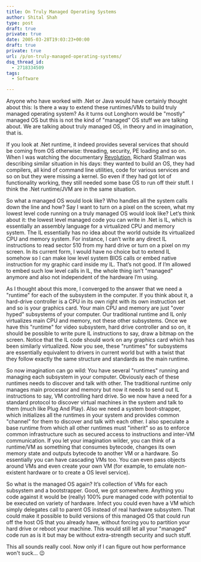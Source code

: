 ```yaml
---
title: On Truly Managed Operating Systems
author: Shital Shah
type: post
draft: true
private: true
date: 2005-03-28T19:03:23+00:00
draft: true
private: true
url: /p/on-truly-managed-operating-systems/
dsq_thread_id:
  - 2718334509
tags:
  - Software

---
```

Anyone who have worked with .Net or Java would have certainly thought about this: Is there a way to extend these runtimes/VMs to build truly managed operating system? As it turns out Longhorn would be "mostly" managed OS but this is not the kind of "managed" OS stuff we are talking about. We are talking about truly managed OS, in theory and in imagination, that is.

If you look at .Net runtime, it indeed provides several services that should be coming from OS otherwise: threading, security, PE loading and so on. When I was watching the documentary [Revolution][1], Richard Stallman was describing similar situation in his days: they wanted to build an OS, they had compilers, all kind of command line utilities, code for various services and so on but they were missing a kernel. So even if they had got lot of functionality working, they still needed some base OS to run off their stuff. I think the .Net runtime/JVM are in the same situation.

So what a managed OS would look like? Who handles all the system calls down the line and how? Say I want to turn on a pixel on the screen, what my lowest level code running on a truly managed OS would look like? Let’s think about it: the lowest level managed code you can write in .Net is IL, which is essentially an assembly language for a virtualized CPU and memory system. The IL essentially has no idea about the world outside its virtualized CPU and memory system. For instance, I can’t write any direct IL instructions to read sector 510 from my hard drive or turn on a pixel on my screen. In its current form, I would have no choice but to extend IL somehow so I can make low level system BIOS calls or embed native instruction for my graphic card inside my IL. That’s not good. If I’m allowed to embed such low level calls in IL, the whole thing isn’t "managed" anymore and also not independent of the hardware I’m using.

As I thought about this more, I converged to the answer that we need a "runtime" for each of the subsystem in the computer. If you think about it, a hard-drive controller is a CPU in its own right with its own instruction set and so is your graphics card. Your main CPU and memory are just "over hyped" subsystems of your computer. Our traditional runtime and IL only virtualizes main CPU and memory, not these other subsystems. Once we have this "runtime" for video subsystem, hard drive controller and so on, it should be possible to write pure IL instructions to say, draw a bitmap on the screen. Notice that the IL code should work on any graphics card which has been similarly virtualized. Now you see, these "runtimes" for subsystems are essentially equivalent to drivers in current world but with a twist that they follow exactly the same structure and standards as the main runtime.

So now imagination can go wild: You have several "runtimes" running and managing each subsystem in your computer. Obviously each of these runtimes needs to discover and talk with other. The traditional runtime only manages main processor and memory but now it needs to send out IL instructions to say, VM controlling hard drive. So we now have a need for a standard protocol to discover virtual machines in the system and talk to them (much like Plug And Play). Also we need a system boot-strapper, which initializes all the runtimes in your system and provides common "channel" for them to discover and talk with each other. I also speculate a base runtime from which all other runtimes must "inherit" so as to enforce common infrastructure such as secured access to instructions and inter-VM communication. If you let your imagination wilder, you can think of a runtime/VM as something that consumes bytecode, changes its own memory state and outputs bytecode to another VM or a hardware. So essentially you can have cascading VMs too. You can even pass objects around VMs and even create your own VM (for example, to emulate non-existent hardware or to create a OS level service).

So what is the managed OS again? It’s collection of VMs for each subsystem and a bootstrapper. Good, we got somewhere. Anything you code against it would be (really) 100% pure managed code with potential to be executed on variety of hardware. Infect you could even have a VM which simply delegates call to parent OS instead of real hardware subsystem. That could make it possible to build versions of this managed OS that could run off the host OS that you already have, without forcing you to partition your hard drive or reboot your machine. This would still let all your "managed" code run as is it but may be without extra-strength security and such stuff.

This all sounds really cool. Now only if I can figure out how performance won't suck... 😉

 [1]: http://www.imdb.com/title/tt0308808/